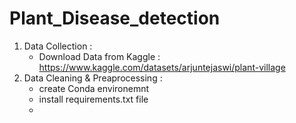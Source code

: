 # Plant_Disease_detection



1. Data Collection : 
    - Download Data from Kaggle : https://www.kaggle.com/datasets/arjuntejaswi/plant-village
2. Data Cleaning & Preaprocessing : 
    - create Conda environemnt 
    - install requirements.txt file 
    - 

